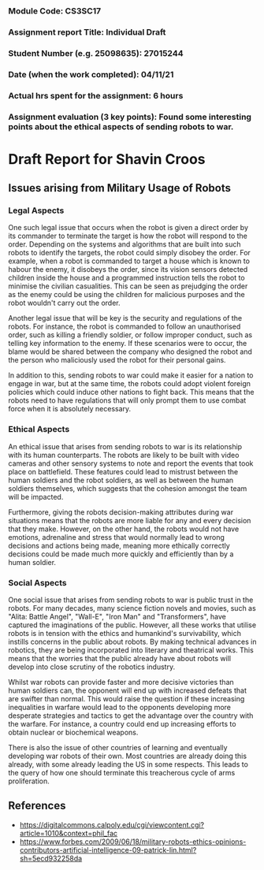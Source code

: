 ### Module Code: CS3SC17<br>
### Assignment report Title: Individual Draft<br>
### Student Number (e.g. 25098635): 27015244<br>
### Date (when the work completed): 04/11/21<br>
### Actual hrs spent for the assignment: 6 hours<br>
### Assignment evaluation (3 key points): Found some interesting points about the ethical aspects of sending robots to war.<br>

# Draft Report for Shavin Croos
## Issues arising from Military Usage of Robots

### Legal Aspects
One such legal issue that occurs when the robot is given a direct order by its commander to terminate the target is how the robot will respond to the order. Depending on the systems and algorithms that are built into such robots to identify the targets, the robot could simply disobey the order. For example, when a robot is commanded to target a house which is known to habour the enemy, it disobeys the order, since its vision sensors detected children inside the house and a programmed instruction tells the robot to minimise the civilian casualities. This can be seen as prejudging the order as the enemy could be using the children for malicious purposes and the robot wouldn't carry out the order.

Another legal issue that will be key is the security and regulations of the robots. For instance, the robot is commanded to follow an unauthorised order, such as killing a friendly soldier, or follow improper conduct, such as telling key information to the enemy. If these scenarios were to occur, the blame would be shared between the company who designed the robot and the person who maliciously used the robot for their personal gains.

In addition to this, sending robots to war could make it easier for a nation to engage in war, but at the same time, the robots could adopt violent foreign policies which could induce other nations to fight back. This means that the robots need to have regulations that will only prompt them to use combat force when it is absolutely necessary.

### Ethical Aspects
An ethical issue that arises from sending robots to war is its relationship with its human counterparts. The robots are likely to be built with video cameras and other sensory systems to note and report the events that took place on battlefield. These features could lead to mistrust between the human soldiers and the robot soldiers, as well as between the human soldiers themselves, which suggests that the cohesion amongst the team will be impacted.

Furthermore, giving the robots decision-making attributes during war situations means that the robots are more liable for any and every decision that they make. However, on the other hand, the robots would not have emotions, adrenaline and stress that would normally lead to wrong decisions and actions being made, meaning more ethically correctly decisions could be made much more quickly and efficiently than by a human soldier.

### Social Aspects
One social issue that arises from sending robots to war is public trust in the robots. For many decades, many science fiction novels and movies, such as "Alita: Battle Angel", "Wall-E", "Iron Man" and "Transformers", have captured the imaginations of the public. However, all these works that utilise robots is in tension with the ethics and humankind's survivability, which instills concerns in the public about robots. By making technical advances in robotics, they are being incorporated into literary and theatrical works. This means that the worries that the public already have about robots will develop into close scrutiny of the robotics industry.

Whilst war robots can provide faster and more decisive victories than human soldiers can, the opponent will end up with increased defeats that are swifter than normal. This would raise the question if these increasing inequalities in warfare would lead to the opponents developing more desperate strategies and tactics to get the advantage over the country with the warfare. For instance, a country could end up increasing efforts to obtain nuclear or biochemical weapons.

There is also the issue of other countries of learning and eventually developing war robots of their own. Most countries are already doing this already, with some already leading the US in some respects. This leads to the query of how one should terminate this treacherous cycle of arms proliferation.

## References
- https://digitalcommons.calpoly.edu/cgi/viewcontent.cgi?article=1010&context=phil_fac
- https://www.forbes.com/2009/06/18/military-robots-ethics-opinions-contributors-artificial-intelligence-09-patrick-lin.html?sh=5ecd932258da
